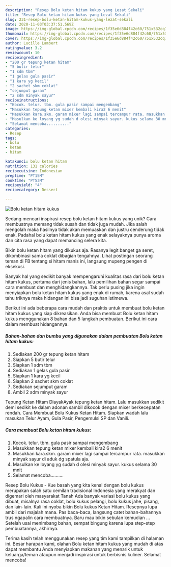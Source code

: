 ```yaml
---
description: "Resep Bolu ketan hitam kukus yang Lezat Sekali"
title: "Resep Bolu ketan hitam kukus yang Lezat Sekali"
slug: 231-resep-bolu-ketan-hitam-kukus-yang-lezat-sekali
date: 2020-11-03T03:37:51.569Z
image: https://img-global.cpcdn.com/recipes/1f35e6d884f42c60/751x532cq70/bolu-ketan-hitam-kukus-foto-resep-utama.jpg
thumbnail: https://img-global.cpcdn.com/recipes/1f35e6d884f42c60/751x532cq70/bolu-ketan-hitam-kukus-foto-resep-utama.jpg
cover: https://img-global.cpcdn.com/recipes/1f35e6d884f42c60/751x532cq70/bolu-ketan-hitam-kukus-foto-resep-utama.jpg
author: Lucille Lambert
ratingvalue: 3.2
reviewcount: 10
recipeingredient:
- "200 gr tepung ketan hitam"
- "5 butir telur"
- "1 sdm tbm"
- "1 gelas gula pasir"
- "1 kara yg kecil"
- "2 sachet skm coklat"
- "sejumput garam"
- "2 sdm minyak sayur"
recipeinstructions:
- "Kocok. telur. tbm. gula pasir sampai mengembang"
- "Masukkan tepung ketan mixer kembali kira2 6 menit"
- "Masukkan kara.skm. garam mixer lagi sampai tercampur rata. masukkan minyak sayur di aduk dg spatula aja."
- "Masulkan ke loyang yg sudah d olesi minyak sayur. kukus selama 30 mnit"
- "Selamat mencoba.........."
categories:
- Resep
tags:
- bolu
- ketan
- hitam

katakunci: bolu ketan hitam 
nutrition: 131 calories
recipecuisine: Indonesian
preptime: "PT15M"
cooktime: "PT53M"
recipeyield: "4"
recipecategory: Dessert

---
```



![Bolu ketan hitam kukus](https://img-global.cpcdn.com/recipes/1f35e6d884f42c60/751x532cq70/bolu-ketan-hitam-kukus-foto-resep-utama.jpg)

Sedang mencari inspirasi resep bolu ketan hitam kukus yang unik? Cara membuatnya memang tidak susah dan tidak juga mudah. Jika salah mengolah maka hasilnya tidak akan memuaskan dan justru cenderung tidak enak. Padahal bolu ketan hitam kukus yang enak selayaknya punya aroma dan cita rasa yang dapat memancing selera kita.

Bikin bolu ketan hitam yang dikukus aja. Rasanya legit banget ga seret, dikombinasi sama coklat dibagian tengahnya. Lihat postingan seorang teman di FB tentang si hitam manis ini, langsung mupeng pengen di eksekusi.

Banyak hal yang sedikit banyak mempengaruhi kualitas rasa dari bolu ketan hitam kukus, pertama dari jenis bahan, lalu pemilihan bahan segar sampai cara membuat dan menghidangkannya. Tak perlu pusing jika ingin menyiapkan bolu ketan hitam kukus yang enak di rumah, karena asal sudah tahu triknya maka hidangan ini bisa jadi suguhan istimewa.


Berikut ini ada beberapa cara mudah dan praktis untuk membuat bolu ketan hitam kukus yang siap dikreasikan. Anda bisa membuat Bolu ketan hitam kukus menggunakan 8 bahan dan 5 langkah pembuatan. Berikut ini cara dalam membuat hidangannya.

<!--inarticleads1-->

##### Bahan-bahan dan bumbu yang digunakan dalam pembuatan Bolu ketan hitam kukus:

1. Sediakan 200 gr tepung ketan hitam
1. Siapkan 5 butir telur
1. Siapkan 1 sdm tbm
1. Sediakan 1 gelas gula pasir
1. Siapkan 1 kara yg kecil
1. Siapkan 2 sachet skm coklat
1. Sediakan sejumput garam
1. Ambil 2 sdm minyak sayur


Tepung Ketan Hitam DiayakAyak tepung ketan hitam. Lalu masukkan sedikit demi sedikit ke dalam adonan sambil dikocok dengan mixer berkecepatan rendah. Cara Membuat Bolu Kukus Ketan Hitam. Siapkan wadah lalu masukan Telur Ayam, Gula Pasir, Pengemulsi SP dan Vanili. 

<!--inarticleads2-->

##### Cara membuat Bolu ketan hitam kukus:

1. Kocok. telur. tbm. gula pasir sampai mengembang
1. Masukkan tepung ketan mixer kembali kira2 6 menit
1. Masukkan kara.skm. garam mixer lagi sampai tercampur rata. masukkan minyak sayur di aduk dg spatula aja.
1. Masulkan ke loyang yg sudah d olesi minyak sayur. kukus selama 30 mnit
1. Selamat mencoba..........


Resep Bolu Kukus - Kue basah yang kita kenal dengan bolu kukus merupakan salah satu cemilan tradisional Indonesia yang merakyat dan digemari oleh masyarakat Tanah Ada banyak variasi bolu kukus yang dibuat, misalnya rasa coklat, bolu kukus pelangi, bolu kukus jahe, pisang, dan lain-lain. Kali ini nyoba bikin Bolu kukus Ketan Hitam. Resepnya lupa ambil dari majalah mana. Pas baca-baca, langsung catet bahan-bahannya trus ngapalin cara membuatnya. Baru mau bikin sebulan kemudian … Setelah usai menimbang bahan, sempat bingung karena lupa step-step pembuatannya, akhirnya. 

Terima kasih telah menggunakan resep yang tim kami tampilkan di halaman ini. Besar harapan kami, olahan Bolu ketan hitam kukus yang mudah di atas dapat membantu Anda menyiapkan makanan yang menarik untuk keluarga/teman ataupun menjadi inspirasi untuk berbisnis kuliner. Selamat mencoba!
